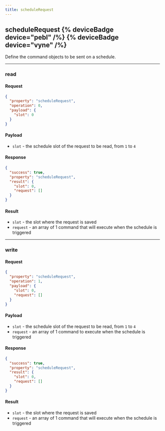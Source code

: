 ```yaml
---
title: scheduleRequest
---
```


## scheduleRequest {% deviceBadge device="pebl" /%}   {% deviceBadge device="vyne" /%} 
Define the command objects to be sent on a schedule.

------------------------------------------------------------------------------------------------------------------

### read

#### Request
```json
{
  "property": "scheduleRequest",
  "operation": 0,
  "payload": {
    "slot": 0
  }
}
```

#### Payload
- `slot` - the schedule slot of the request to be read, from `1` to `4`

#### Response
```json
{
  "success": true,
  "property": "scheduleRequest",
  "result": {
    "slot": 0,
    "request": []
  }
}
```

#### Result
- `slot` - the slot where the request is saved
- `request` - an array of 1 command that will execute when the schedule is triggered

------------------------------------------------------------------------------------------------------------------

### write

#### Request
```json
{
  "property": "scheduleRequest",
  "operation": 1,
  "payload": {
    "slot": 0,
    "request": []
  }
}
```

#### Payload
- `slot` - the schedule slot of the request to be read, from `1` to `4`
- `request` - an array of 1 command to execute when the schedule is triggered

#### Response
```json
{
  "success": true,
  "property": "scheduleRequest",
  "result": {
    "slot": 0,
    "request": []
  }
}
```

#### Result
- `slot` - the slot where the request is saved
- `request` - an array of 1 command that will execute when the schedule is triggered